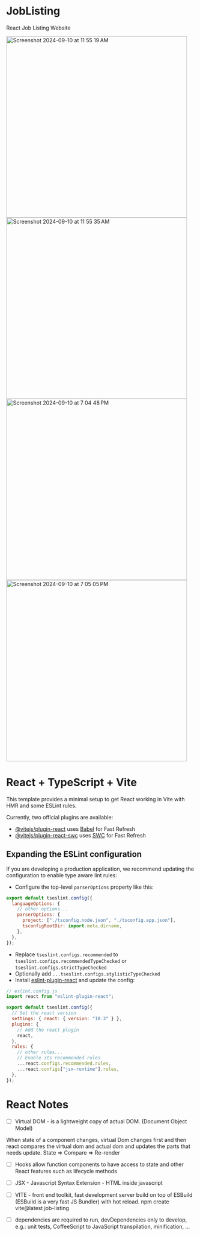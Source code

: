 # JobListing

React Job Listing Website

<img width="481" alt="Screenshot 2024-09-10 at 11 55 19 AM" src="https://github.com/user-attachments/assets/eeef0604-fd05-4fcb-a468-56aa38bc27fa">

<img width="481" alt="Screenshot 2024-09-10 at 11 55 35 AM" src="https://github.com/user-attachments/assets/f0dd8793-e6bb-4ea6-8cd6-dd48167573b5">

<img width="481" alt="Screenshot 2024-09-10 at 7 04 48 PM" src="https://github.com/user-attachments/assets/79951ea8-c694-4cd4-b2bd-111356bc47e5">

<img width="481" alt="Screenshot 2024-09-10 at 7 05 05 PM" src="https://github.com/user-attachments/assets/f8217377-0b96-4312-928c-5751138c6e33">

# React + TypeScript + Vite

This template provides a minimal setup to get React working in Vite with HMR and some ESLint rules.

Currently, two official plugins are available:

- [@vitejs/plugin-react](https://github.com/vitejs/vite-plugin-react/blob/main/packages/plugin-react/README.md) uses [Babel](https://babeljs.io/) for Fast Refresh
- [@vitejs/plugin-react-swc](https://github.com/vitejs/vite-plugin-react-swc) uses [SWC](https://swc.rs/) for Fast Refresh

## Expanding the ESLint configuration

If you are developing a production application, we recommend updating the configuration to enable type aware lint rules:

- Configure the top-level `parserOptions` property like this:

```js
export default tseslint.config({
  languageOptions: {
    // other options...
    parserOptions: {
      project: ["./tsconfig.node.json", "./tsconfig.app.json"],
      tsconfigRootDir: import.meta.dirname,
    },
  },
});
```

- Replace `tseslint.configs.recommended` to `tseslint.configs.recommendedTypeChecked` or `tseslint.configs.strictTypeChecked`
- Optionally add `...tseslint.configs.stylisticTypeChecked`
- Install [eslint-plugin-react](https://github.com/jsx-eslint/eslint-plugin-react) and update the config:

```js
// eslint.config.js
import react from "eslint-plugin-react";

export default tseslint.config({
  // Set the react version
  settings: { react: { version: "18.3" } },
  plugins: {
    // Add the react plugin
    react,
  },
  rules: {
    // other rules...
    // Enable its recommended rules
    ...react.configs.recommended.rules,
    ...react.configs["jsx-runtime"].rules,
  },
});
```
# React Notes

- [ ] Virtual DOM - is a lightweight copy of actual DOM. (Document Object Model)

When state of a component changes, virtual Dom changes first and then react compares the virtual dom and actual dom and updates the parts that needs update.
              State => Compare => Re-render

- [ ] Hooks allow function components to have access to state and other React features such as lifecycle methods
- [ ] JSX - Javascript Syntax Extension - HTML inside javascript
- [ ] VITE - front end toolkit, fast development server build on top of ESBuild (ESBuild is a very fast JS Bundler) with hot reload.   npm create vite@latest job-listing
- [ ] dependencies are required to run, devDependencies only to develop, e.g.: unit tests, CoffeeScript to JavaScript transpilation, minification, ...

